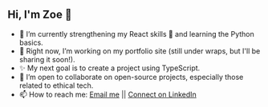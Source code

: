 ## Hi, I'm Zoe 👋

- 🔭 I’m currently strengthening my React skills 💪 and learning the Python basics.
- 🌱 Right now, I’m working on my portfolio site (still under wraps, but I'll be sharing it soon!).
- ✨ My next goal is to create a project using TypeScript.
- 🤝 I’m open to collaborate on open-source projects, especially those related to ethical tech. 
- 📫 How to reach me: [Email me](mailto:zoe.tran.taylor@gmail.com) || [Connect on LinkedIn](https://www.linkedin.com/in/zoe-taylor-365504265/)
